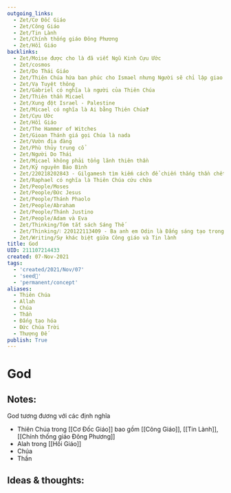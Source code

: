 ```yaml
---
outgoing_links:
  - Zet/Cơ Đốc Giáo
  - Zet/Công Giáo
  - Zet/Tin Lành
  - Zet/Chính thống giáo Đông Phương
  - Zet/Hồi Giáo
backlinks:
  - Zet/Moise được cho là đã viết Ngũ Kinh Cựu Ước
  - Zet/cosmos
  - Zet/Do Thái Giáo
  - Zet/Thiên Chúa hứa ban phúc cho Ismael nhưng Người sẽ chỉ lập giao ước với Isaac
  - Zet/Vạ Tuyệt thông
  - Zet/Gabriel có nghĩa là người của Thiên Chúa
  - Zet/Thiên thần Micael
  - Zet/Xung đột Israel - Palestine
  - Zet/Micael có nghĩa là Ai bằng Thiên Chúa❓
  - Zet/Cựu Ước
  - Zet/Hồi Giáo
  - Zet/The Hammer of Witches
  - Zet/Gioan Thánh giá gọi Chúa là nada
  - Zet/Vườn địa đàng
  - Zet/Phù thủy trung cổ
  - Zet/Người Do Thái
  - Zet/Micael không phải tổng lãnh thiên thần
  - Zet/Kỷ nguyên Bảo Bình
  - Zet/220218202843 - Gilgamesh tìm kiếm cách để chiến thắng thần chết nhưng thất bại
  - Zet/Raphael có nghĩa là Thiên Chúa cứu chữa
  - Zet/People/Moses
  - Zet/People/Đức Jesus
  - Zet/People/Thánh Phaolo
  - Zet/People/Abraham
  - Zet/People/Thánh Justino
  - Zet/People/Adam và Eva
  - Zet/Thinking/Tóm tắt sách Sáng Thế
  - Zet/Thinking/❕ 220122113409 - Ba anh em Odin là Đấng sáng tạo trong thần thoại Bắc Âu
  - Zet/Writing/Sự khác biệt giữa Công giáo và Tin lành
title: God
UID: 211107214433
created: 07-Nov-2021
tags:
  - 'created/2021/Nov/07'
  - 'seed🥜'
  - 'permanent/concept'
aliases:
  - Thiên Chúa
  - Allah
  - Chúa
  - Thần
  - Đấng tạo hóa
  - Đức Chúa Trời
  - Thượng Đế
publish: True
---
```

# God

## Notes:
God tương đương với các định nghĩa

  - Thiên Chúa trong [[Cơ Đốc Giáo]] bao gồm [[Công Giáo]], [[Tin Lành]], [[Chính thống giáo Đông Phương]]
  - Alah trong [[Hồi Giáo]]
  - Chúa
  - Thần

## Ideas & thoughts:
